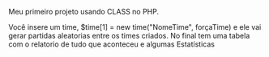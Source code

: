 Meu primeiro projeto usando CLASS no PHP.

Você insere um time, $time[1] = new time("NomeTime", forçaTime)
e ele vai gerar partidas aleatorias entre os times criados.
No final tem uma tabela com o relatorio de tudo que aconteceu e algumas Estatísticas

